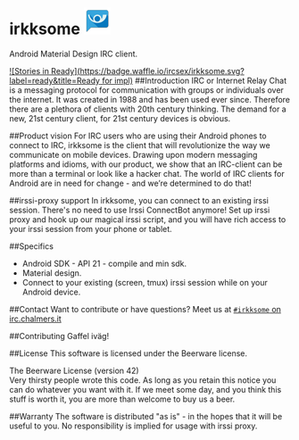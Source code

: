 irkksome ![asdf](app/src/main/res/drawable-mdpi/ic_launcher.png)
========

Android Material Design IRC client.

[![Stories in Ready](https://badge.waffle.io/ircsex/irkksome.svg?label=ready&title=Ready for impl)](http://waffle.io/ircsex/irkksome)
##Introduction
IRC or Internet Relay Chat is a messaging protocol for communication
with groups or individuals over the internet. It was created in 1988
and has been used ever since. Therefore there are a plethora of clients
with 20th century thinking. The demand for a new, 21st century client,
for 21st century devices is obvious.
 
##Product vision
For IRC users who are using their Android phones to connect to IRC,
irkksome is the client that will revolutionize the way we
communicate on mobile devices. Drawing upon modern messaging platforms
and idioms, with our product, we show that an IRC-client can be more than a 
terminal or look like a hacker chat. The world of IRC clients for Android 
are in need for change - and we’re determined to do that!

##irssi-proxy support
In irkksome, you can connect to an existing irssi session. There's no need to use Irssi ConnectBot anymore! Set up irssi proxy and hook up our magical irssi script, and you will have rich access to your irssi session from your phone or tablet.

##Specifics
- Android SDK - API 21 - compile and min sdk.
- Material design.
- Connect to your existing (screen, tmux) irssi session while on your Android device.

##Contact
Want to contribute or have questions? Meet us at [`#irkksome` on irc.chalmers.it](ircs://irc.chalmers.it:9999/irkksome) 

##Contributing
Gaffel iväg!

##License
This software is licensed under the Beerware license.

The Beerware License (version 42)  
Very thirsty people wrote this code.
As long as you retain this notice you can do whatever you want with it. If we meet some day, and you think this stuff is worth it, you are more than welcome to buy us a beer. 

##Warranty
The software is distributed "as is" - in the hopes that it will be useful to you. No responsibility is implied for usage with irssi proxy.
